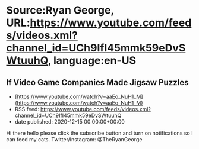 # Source:Ryan George, URL:https://www.youtube.com/feeds/videos.xml?channel_id=UCh9IfI45mmk59eDvSWtuuhQ, language:en-US

## If Video Game Companies Made Jigsaw Puzzles
 - [https://www.youtube.com/watch?v=aaEo_NuH1_M](https://www.youtube.com/watch?v=aaEo_NuH1_M)
 - RSS feed: https://www.youtube.com/feeds/videos.xml?channel_id=UCh9IfI45mmk59eDvSWtuuhQ
 - date published: 2020-12-15 00:00:00+00:00

Hi there hello please click the subscribe button and turn on notifications so I can feed my cats.
Twitter/Instagram: @TheRyanGeorge

